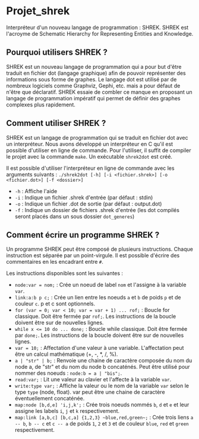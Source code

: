 # Projet_shrek
Interpréteur d'un nouveau langage de programmation : SHREK.
SHREK est l'acroyme de Schematic Hierarchy for Representing Entities and Knowledge.

## Pourquoi utilisers SHREK ?
SHREK est un nouveau langage de programmation qui a pour but d'être traduit en fichier dot (langage graphique) afin de pouvoir représenter des informations sous forme de graphes.
Le langage dot est utilisé par de nombreux logiciels comme Graphviz, Gephi, etc. mais a pour défaut de n'être que déclaratif.
SHREK essaie de combler ce manque en proposant un langage de programmation impératif qui permet de définir des graphes complexes plus rapidement.

## Comment utiliser SHREK ?
SHREK est un langage de programmation qui se traduit en fichier dot avec un interpréteur.
Nous avons développé un interpréteur en C qu'il est possible d'utiliser en ligne de commande.
Pour l'utiliser, il suffit de compiler le projet avec la commande `make`. Un exécutable `shrek2dot` est créé.

Il est possible d'utiliser l'interpréteur en ligne de commande avec les arguments suivants :
`./shrek2dot [-h] [-i <fichier.shrek>] [-o <fichier.dot>] [-f <dossier>]`
* `-h` : Affiche l'aide
* `-i` : Indique un fichier .shrek d'entrée (par défaut : stdin)
* `-o` : Indique un fichier .dot de sortie (par défaut : output.dot)
* `-f` : Indique un dossier de fichiers .shrek d'entrée (les dot compilés seront placés dans un sous dossier `dot_generes`)

## Comment écrire un programme SHREK ?
Un programme SHREK peut être composé de plusieurs instructions.
Chaque instruction est séparée par un point-virgule.
Il est possible d'écrire des commentaires en les encadrant entre `#`.

Les instructions disponibles sont les suivantes :
* `node:var = nom;` : Crée un noeud de label `nom` et l'assigne à la variable `var`.
* `link:a:b p c;` : Crée un lien entre les noeuds `a` et `b` de poids `p` et de couleur `c`. p et c sont optionnels.
* `for (var = 0; var < 10; var = var + 1) ... rof;` : Boucle for classique. Doit être fermée par `rof;`. Les instructions de la boucle doivent être sur de nouvelles lignes.
* `while x <= 10 do ... done;` : Boucle while classique. Doit être fermée par `done;`. Les instructions de la boucle doivent être sur de nouvelles lignes.
* `var = 10;` : Affectation d'une valeur à une variable. L'affectation peut être un calcul mathématique (+, -, *, /, %).
* `a | "str" | b;` : Renvoie une chaine de caractère composée du nom du node a, de "str" et du nom du node b concaténés. Peut être utilisé pour nommer des noeuds : `node:b = a | "bis";`.
* `read:var;` : Lit une valeur au clavier et l'affecte à la variable `var`.
* `write:type var;` : Affiche la valeur ou le nom de la variable `var` selon le type `type` (node, float). var peut être une chaine de caractère éventuellement concaténée.
* `map:node [b,d,e] 'i,j,k';` : Crée trois noeuds nommés `b`, `d` et `e` et leur assigne les labels `i`, `j` et `k` respectivement.
* `map:link [a,b,c] [b,c,a] {1,2,3} ~blue,red,green~;` : Crée trois liens `a -- b`, `b -- c` et `c -- a` de poids `1`, `2` et `3` et de couleur `blue`, `red` et `green` respectivement.
